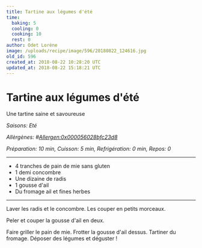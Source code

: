 ```yaml
---
title: Tartine aux légumes d'été
time:
  baking: 5
  cooling: 0
  cooking: 10
  rest: 0
author: Odet Lorène
image: /uploads/recipe/image/596/20180822_124616.jpg
old_id: 596
created_at: 2018-08-22 10:28:20 UTC
updated_at: 2018-08-22 15:18:21 UTC
---
```


# Tartine aux légumes d'été

Une tartine saine et savoureuse

*Saisons: Eté*

*Allèrgènes: #<Allergen:0x000056028bfc23d8>*

*Préparation: 10 min, Cuisson: 5 min, Refrigération: 0 min, Repos: 0*

---

- 4 tranches de pain de mie sans gluten
- 1 demi concombre
- Une dizaine de radis
- 1 gousse d'ail
- Du fromage ail et fines herbes

---

Laver les radis et le concombre. Les couper en petits morceaux.

Peler et couper la gousse d'ail en deux.

Faire griller le pain de mie. Frotter la gousse d'ail dessus. Tartiner du fromage. Déposer des légumes et déguster !
